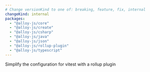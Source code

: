 ```yaml
---
# Change versionKind to one of: breaking, feature, fix, internal
changeKind: internal
packages:
  - "@alloy-js/core"
  - "@alloy-js/create"
  - "@alloy-js/csharp"
  - "@alloy-js/java"
  - "@alloy-js/json"
  - "@alloy-js/rollup-plugin"
  - "@alloy-js/typescript"
---
```


Simplify the configuration for vitest with a rollup plugin
